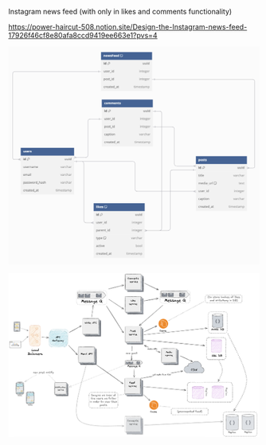Instagram news feed (with only in likes and comments functionality)

https://power-haircut-508.notion.site/Design-the-Instagram-news-feed-17926f46cf8e80afa8ccd9419ee663e1?pvs=4

![alt text](image.png)

![alt text](image-1.png)